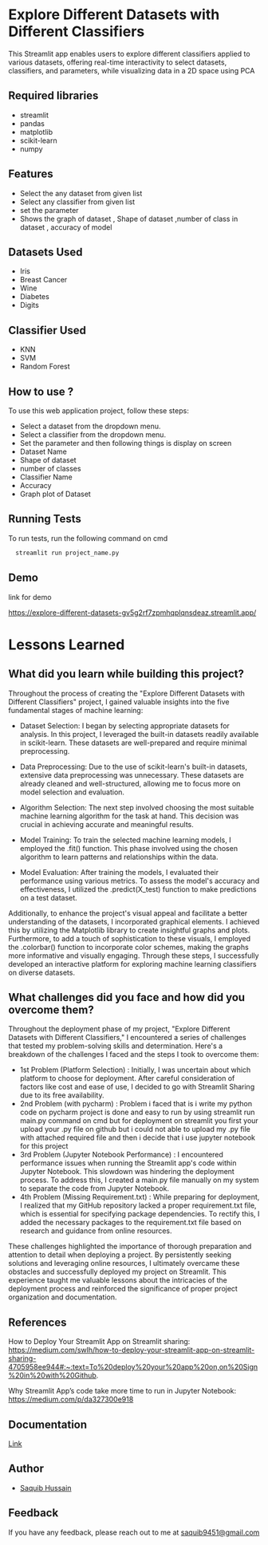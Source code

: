 
# Explore Different Datasets with Different Classifiers

This Streamlit app enables users to explore different classifiers applied to various datasets, offering real-time interactivity to select datasets, classifiers, and parameters, while visualizing data in a 2D space using PCA


## Required libraries
- streamlit
- pandas
- matplotlib
- scikit-learn
- numpy
## Features

- Select the any dataset from given list
- Select any classifier from given list
- set the parameter
- Shows the graph of dataset , Shape of dataset ,number of class in dataset , accuracy of model


## Datasets Used
- Iris
- Breast Cancer
- Wine
- Diabetes
- Digits
## Classifier Used
- KNN
- SVM
- Random Forest
## How to use ?
To use this web application project, follow these steps:
- Select a dataset from the dropdown menu.
- Select a classifier from the dropdown menu.
- Set the parameter 
and then following things is display on screen
- Dataset Name
- Shape of dataset
- number of classes
- Classifier Name
- Accuracy
- Graph plot of Dataset
## Running Tests

To run tests, run the following command on cmd

```bash
  streamlit run project_name.py
```


## Demo

link for demo

https://explore-different-datasets-gv5g2rf7zpmhqplqnsdeaz.streamlit.app/
# Lessons Learned

## What did you learn while building this project?

Throughout the process of creating the "Explore Different Datasets with Different Classifiers" project, I gained valuable insights into the five fundamental stages of machine learning:

- Dataset Selection: I began by selecting appropriate datasets for analysis. In this project, I leveraged the built-in datasets readily available in scikit-learn. These datasets are well-prepared and require minimal preprocessing.

- Data Preprocessing: Due to the use of scikit-learn's built-in datasets, extensive data preprocessing was unnecessary. These datasets are already cleaned and well-structured, allowing me to focus more on model selection and evaluation.

- Algorithm Selection: The next step involved choosing the most suitable machine learning algorithm for the task at hand. This decision was crucial in achieving accurate and meaningful results.

- Model Training: To train the selected machine learning models, I employed the .fit() function. This phase involved using the chosen algorithm to learn patterns and relationships within the data.

- Model Evaluation: After training the models, I evaluated their performance using various metrics. To assess the model's accuracy and effectiveness, I utilized the .predict(X_test) function to make predictions on a test dataset.

Additionally, to enhance the project's visual appeal and facilitate a better understanding of the datasets, I incorporated graphical elements. I achieved this by utilizing the Matplotlib library to create insightful graphs and plots. Furthermore, to add a touch of sophistication to these visuals, I employed the .colorbar() function to incorporate color schemes, making the graphs more informative and visually engaging. Through these steps, I successfully developed an interactive platform for exploring machine learning classifiers on diverse datasets.
 
## What challenges did you face and how did you overcome them?

Throughout the deployment phase of my project, "Explore Different Datasets with Different Classifiers," I encountered a series of challenges that tested my problem-solving skills and determination. Here's a breakdown of the challenges I faced and the steps I took to overcome them:

- 1st Problem (Platform Selection) : Initially, I was uncertain about which platform to choose for deployment. After careful consideration of factors like cost and ease of use, I decided to go with Streamlit Sharing due to its free availability.
- 2nd Problem (with pycharm) : Problem i faced that is i write my python code on pycharm project is done and easy to run by using streamlit run main.py command on cmd but for deployment on streamlit you first your upload your .py file on github but i could not able to upload my .py file with attached required file and then i decide that i use jupyter notebook for this project
- 3rd Problem (Jupyter Notebook Performance) :  I encountered performance issues when running the Streamlit app's code within Jupyter Notebook. This slowdown was hindering the deployment process. To address this, I created a main.py file manually on my system to separate the code from Jupyter Notebook.
- 4th Problem (Missing Requirement.txt) : While preparing for deployment, I realized that my GitHub repository lacked a proper requirement.txt file, which is essential for specifying package dependencies. To rectify this, I added the necessary packages to the requirement.txt file based on research and guidance from online resources. 

These challenges highlighted the importance of thorough preparation and attention to detail when deploying a project. By persistently seeking solutions and leveraging online resources, I ultimately overcame these obstacles and successfully deployed my project on Streamlit. This experience taught me valuable lessons about the intricacies of the deployment process and reinforced the significance of proper project organization and documentation.
## References

How to Deploy Your Streamlit App on Streamlit sharing:
https://medium.com/swlh/how-to-deploy-your-streamlit-app-on-streamlit-sharing-4705958ee944#:~:text=To%20deploy%20your%20app%20on,on%20Sign%20in%20with%20Github.

Why Streamlit App’s code take more time to run in Jupyter Notebook:
https://medium.com/p/da327300e918
## Documentation

[Link](https://medium.com/p/4afa01eb92ba)


## Author

- [Saquib Hussain](https://github.com/Hussainaquib)


## Feedback

If you have any feedback, please reach out to me at saquib9451@gmail.com

